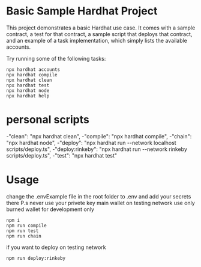 # Basic Sample Hardhat Project

This project demonstrates a basic Hardhat use case. It comes with a sample contract, a test for that contract, a sample script that deploys that contract, and an example of a task implementation, which simply lists the available accounts.

Try running some of the following tasks:

```shell
npx hardhat accounts
npx hardhat compile
npx hardhat clean
npx hardhat test
npx hardhat node
npx hardhat help
```
# personal scripts
-"clean": "npx hardhat clean",
-"compile": "npx hardhat compile",
-"chain": "npx hardhat node",
-"deploy": "npx hardhat run --network localhost scripts/deploy.ts",
-"deploy:rinkeby": "npx hardhat run --network rinkeby scripts/deploy.ts",
-"test": "npx hardhat test"

# Usage
change the .envExample file in the root folder to .env and add your secrets there P.s never use your privete key main wallet on testing network use only burned wallet for development only

```
npm i
npm run compile
npm run test
npm run chain
```

if you want to deploy on testing network

```
npm run deploy:rinkeby
```


